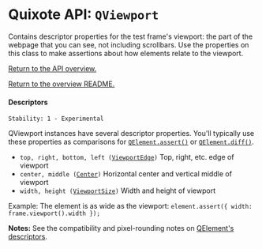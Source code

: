 # Quixote API: `QViewport`

Contains descriptor properties for the test frame's viewport: the part of the webpage that you can see, not including scrollbars. Use the properties on this class to make assertions about how elements relate to the viewport.

[Return to the API overview.](api.md)

[Return to the overview README.](../README.md)


#### Descriptors

```
Stability: 1 - Experimental
```

QViewport instances have several descriptor properties. You'll typically use these properties as comparisons for [`QElement.assert()`](QElement.md) or [`QElement.diff()`](QElement.md).

* `top, right, bottom, left (`[`ViewportEdge`](descriptors.md)`)` Top, right, etc. edge of viewport
* `center, middle (`[`Center`](descriptors.md)`)` Horizontal center and vertical middle of viewport
* `width, height (`[`ViewportSize`](descriptors.md)`)` Width and height of viewport

Example: The element is as wide as the viewport: `element.assert({ width: frame.viewport().width });`

**Notes:** See the compatibility and pixel-rounding notes on [QElement's descriptors](QElement.md).
